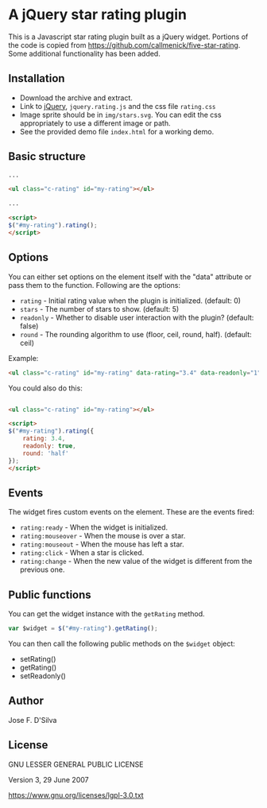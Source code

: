 # A jQuery star rating plugin
This is a Javascript star rating plugin built as a jQuery widget. Portions of the code is copied from
https://github.com/callmenick/five-star-rating. Some additional functionality has been added.


## Installation
* Download the archive and extract.
* Link to [jQuery](https://jquery.com/download/), `jquery.rating.js` and the css file `rating.css`
* Image sprite should be in `img/stars.svg`. You can edit the css appropriately to use a different image or path.
* See the provided demo file `index.html` for a working demo.

## Basic structure

```html
...

<ul class="c-rating" id="my-rating"></ul>

...

<script>
$("#my-rating").rating();
</script>
```

## Options
You can either set options on the element itself with the "data" attribute or pass them to the function.
Following are the options:
* `rating` - Initial rating value when the plugin is initialized. (default: 0)
* `stars` - The number of stars to show. (default: 5)
* `readonly` - Whether to disable user interaction with the plugin? (default: false)
* `round` - The rounding algorithm to use (floor, ceil, round, half). (default: ceil)

Example:
```html
<ul class="c-rating" id="my-rating" data-rating="3.4" data-readonly="1" data-round="half"></ul>
```

You could also do this:

```html

<ul class="c-rating" id="my-rating"></ul>

<script>
$("#my-rating").rating({
	rating: 3.4,
	readonly: true,
	round: 'half'
});
</script>
```

## Events
The widget fires custom events on the element. These are the events fired:
* `rating:ready` - When the widget is initialized.
* `rating:mouseover` - When the mouse is over a star.
* `rating:mouseout` - When the mouse has left a star.
* `rating:click` - When a star is clicked.
* `rating:change` - When the new value of the widget is different from the previous one.

## Public functions
You can get the widget instance with the `getRating` method.

```javascript
var $widget = $("#my-rating").getRating();
```

You can then call the following public methods on the `$widget` object:
* setRating()
* getRating()
* setReadonly()

## Author
Jose F. D'Silva

## License

GNU LESSER GENERAL PUBLIC LICENSE

Version 3, 29 June 2007

https://www.gnu.org/licenses/lgpl-3.0.txt
